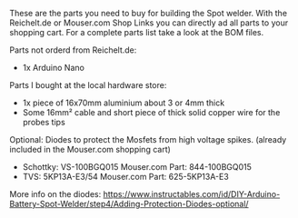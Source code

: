 These are the parts you need to buy for building the Spot welder.
With the Reichelt.de or Mouser.com Shop Links you can directly ad all parts to your shopping cart.
For a complete parts list take a look at the BOM files.

Parts not orderd from Reichelt.de:

- 1x Arduino Nano 


Parts I bought at the local hardware store:
- 1x piece of 16x70mm aluminium about 3 or 4mm thick
- Some 16mm² cable and short piece of thick solid copper wire for the probes tips  


Optional:
Diodes to protect the Mosfets from high voltage spikes. (already included in the Mouser.com shopping cart)
- Schottky: VS-100BGQ015 Mouser.com Part: 844-100BGQ015
- TVS: 5KP13A-E3/54 Mouser.com Part: 625-5KP13A-E3

More info on the diodes: https://www.instructables.com/id/DIY-Arduino-Battery-Spot-Welder/step4/Adding-Protection-Diodes-optional/
